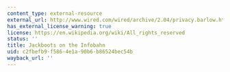 ```yaml
---
content_type: external-resource
external_url: http://www.wired.com/wired/archive/2.04/privacy.barlow.html
has_external_license_warning: true
license: https://en.wikipedia.org/wiki/All_rights_reserved
status: ''
title: Jackboots on the Infobahn
uid: c2fbefb9-f586-4e1a-90b6-b86524bec54b
wayback_url: ''
---
```

